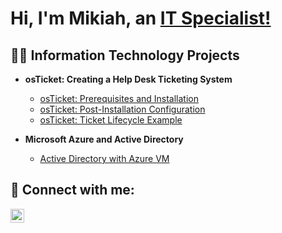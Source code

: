 <h1>Hi, I'm Mikiah, an <a href=https://www.linkedin.com/in/mikiah-carnes-7136391a1/>IT Specialist!</a></h1>

<h2>👨‍💻 Information Technology Projects</h2>

- <b>osTicket: Creating a Help Desk Ticketing System</b>
  - [osTicket: Prerequisites and Installation](https://github.com/mikiahcarnes/osticketsetup)
  - [osTicket: Post-Installation Configuration](https://github.com/mikiahcarnes/osticket-configuration)
  - [osTicket: Ticket Lifecycle Example](https://github.com/mikiahcarnes/osticket-example)
    
- <b>Microsoft Azure and Active Directory</b>
  - [Active Directory with Azure VM](https://github.com/mikiahcarnes/azuread)

<h2> 🤳 Connect with me:</h2>

[<img align="left" alt="JoshMadakor | LinkedIn" width="22px" src="https://cdn.jsdelivr.net/npm/simple-icons@v3/icons/linkedin.svg" />][linkedin]

[Linkedin]: https://www.linkedin.com/in/mikiah-carnes-7136391a1/
